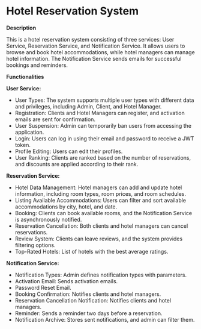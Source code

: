 # Hotel Reservation System

**Description**

This is a hotel reservation system consisting of three services: User Service, Reservation Service, and Notification Service. It allows users to browse and book hotel accommodations, while hotel managers can manage hotel information. The Notification Service sends emails for successful bookings and reminders.

**Functionalities**

**User Service:**

- User Types: The system supports multiple user types with different data and privileges, including Admin, Client, and Hotel Manager.
- Registration: Clients and Hotel Managers can register, and activation emails are sent for confirmation.
- User Suspension: Admin can temporarily ban users from accessing the application.
- Login: Users can log in using their email and password to receive a JWT token.
- Profile Editing: Users can edit their profiles.
- User Ranking: Clients are ranked based on the number of reservations, and discounts are applied according to their rank.

**Reservation Service:**

- Hotel Data Management: Hotel managers can add and update hotel information, including room types, room prices, and room schedules.
- Listing Available Accommodations: Users can filter and sort available accommodations by city, hotel, and date.
- Booking: Clients can book available rooms, and the Notification Service is asynchronously notified.
- Reservation Cancellation: Both clients and hotel managers can cancel reservations.
- Review System: Clients can leave reviews, and the system provides filtering options.
- Top-Rated Hotels: List of hotels with the best average ratings.

**Notification Service:**

- Notification Types: Admin defines notification types with parameters.
- Activation Email: Sends activation emails.
- Password Reset Email.
- Booking Confirmation: Notifies clients and hotel managers.
- Reservation Cancellation Notification: Notifies clients and hotel managers.
- Reminder: Sends a reminder two days before a reservation.
- Notification Archive: Stores sent notifications, and admin can filter them.

